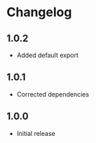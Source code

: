 # Changelog

## 1.0.2
- Added default export

## 1.0.1
- Corrected dependencies

## 1.0.0
- Initial release
